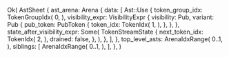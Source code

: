 Ok(
    AstSheet {
        ast_arena: Arena {
            data: [
                Ast::Use {
                    token_group_idx: TokenGroupIdx(
                        0,
                    ),
                    visibility_expr: VisibilityExpr {
                        visibility: Pub,
                        variant: Pub {
                            pub_token: PubToken {
                                token_idx: TokenIdx(
                                    1,
                                ),
                            },
                        },
                    },
                    state_after_visibility_expr: Some(
                        TokenStreamState {
                            next_token_idx: TokenIdx(
                                2,
                            ),
                            drained: false,
                        },
                    ),
                },
            ],
        },
        top_level_asts: ArenaIdxRange(
            0..1,
        ),
        siblings: [
            ArenaIdxRange(
                0..1,
            ),
        ],
    },
)